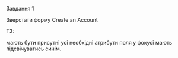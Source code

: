 Завдання 1

Зверстати форму Create an Account

ТЗ:

мають бути присутні усі необхідні атрибути
поля у фокусі мають підсвічуватись синім.